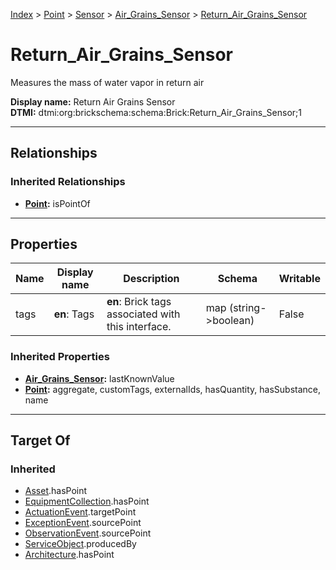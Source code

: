 [Index](../../../index.md) > [Point](../../Point.md) > [Sensor](../Sensor.md) > [Air_Grains_Sensor](Air_Grains_Sensor.md) > [Return_Air_Grains_Sensor](#)
# Return_Air_Grains_Sensor

Measures the mass of water vapor in return air


**Display name:** Return Air Grains Sensor<br />
**DTMI:** dtmi:org:brickschema:schema:Brick:Return_Air_Grains_Sensor;1

---

## Relationships

### Inherited Relationships
* **[Point](../../Point.md):** isPointOf

---

## Properties

|Name|Display name|Description|Schema|Writable|
|-|-|-|-|-|
|tags|**en**: Tags|**en**: Brick tags associated with this interface.|map (string->boolean)|False|
### Inherited Properties
* **[Air_Grains_Sensor](Air_Grains_Sensor.md):** lastKnownValue
* **[Point](../../Point.md):** aggregate, customTags, externalIds, hasQuantity, hasSubstance, name

---

## Target Of
### Inherited
* [Asset](../../../Asset/Asset.md).hasPoint
* [EquipmentCollection](../../../Collection/EquipmentCollection.md).hasPoint
* [ActuationEvent](../../../Event/PointEvent/ActuationEvent.md).targetPoint
* [ExceptionEvent](../../../Event/PointEvent/ExceptionEvent.md).sourcePoint
* [ObservationEvent](../../../Event/PointEvent/ObservationEvent.md).sourcePoint
* [ServiceObject](../../../Information/ServiceObject/ServiceObject.md).producedBy
* [Architecture](../../../Space/Architecture/Architecture.md).hasPoint
